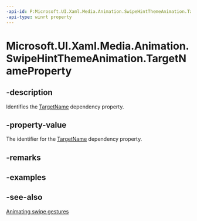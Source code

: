 ```yaml
---
-api-id: P:Microsoft.UI.Xaml.Media.Animation.SwipeHintThemeAnimation.TargetNameProperty
-api-type: winrt property
---
```


<!-- Property syntax
public Windows.UI.Xaml.DependencyProperty TargetNameProperty { get; }
-->

# Microsoft.UI.Xaml.Media.Animation.SwipeHintThemeAnimation.TargetNameProperty

## -description
Identifies the [TargetName](swipehintthemeanimation_targetname.md) dependency property.

## -property-value
The identifier for the [TargetName](swipehintthemeanimation_targetname.md) dependency property.

## -remarks

## -examples

## -see-also
[Animating swipe gestures](/previous-versions/windows/apps/jj649435(v=win.10))
